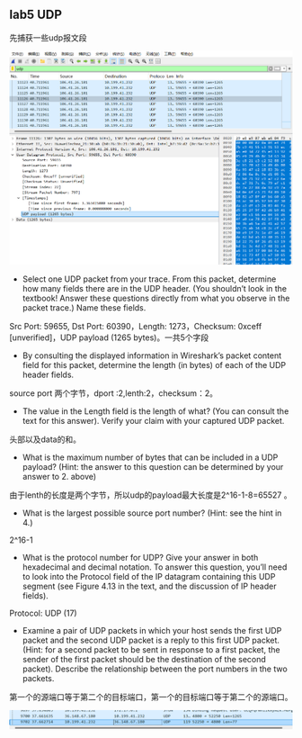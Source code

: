 ## lab5 UDP

先捕获一些udp报文段

![image-20241014202154515](lab5/image-20241014202154515.png)



- Select one UDP packet from your trace. From this packet, determine how many  fields there are in the UDP header. (You shouldn’t look in the textbook! Answer  these questions directly from what you observe in the packet trace.) Name these  fields.

 Src Port: 59655, Dst Port: 60390，Length: 1273，Checksum: 0xceff [unverified]，UDP payload (1265 bytes)。一共5个字段

- By consulting the displayed information in Wireshark’s packet content field for  this packet, determine the length (in bytes) of each of the UDP header fields. 

source port 两个字节，dport :2,lenth:2，checksum：2。

- The value in the Length field is the length of what? (You can consult the text for  this answer). Verify your claim with your captured UDP packet. 

头部以及data的和。

- What is the maximum number of bytes that can be included in a UDP payload?  (Hint: the answer to this question can be determined by your answer to 2. above) 

由于lenth的长度是两个字节，所以udp的payload最大长度是2^16-1-8=65527 。

- What is the largest possible source port number? (Hint: see the hint in 4.) 

2^16-1

- What is the protocol number for UDP? Give your answer in both hexadecimal and  decimal notation. To answer this question, you’ll need to look into the Protocol  field of the IP datagram containing this UDP segment (see Figure 4.13 in the text,  and the discussion of IP header fields).  

Protocol: UDP (17)

- Examine a pair of UDP packets in which your host sends the first UDP packet and  the second UDP packet is a reply to this first UDP packet. (Hint: for a second  packet to be sent in response to a first packet, the sender of the first packet should  be the destination of the second packet). Describe the relationship between the  port numbers in the two packets.

第一个的源端口等于第二个的目标端口，第一个的目标端口等于第二个的源端口。

![image-20241014231917402](lab5/image-20241014231917402.png)